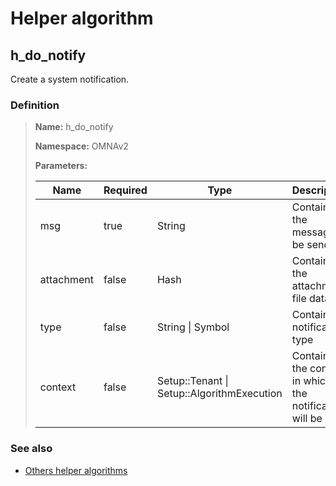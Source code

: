 # Helper algorithm

## h_do_notify

Create a system notification.
    
### Definition

> **Name:** h_do_notify
> 
> **Namespace:** OMNAv2
>
> **Parameters:**
> 
> | Name | Required | Type | Description |
> | ---- | -------- | ---- | ----------- |
> | msg | true | String | Contains the message to be send |
> | attachment | false | Hash | Contains the attachment file data |
> | type | false | String \| Symbol | Contains notification type |
> | context | false | Setup::Tenant \| Setup::AlgorithmExecution | Contains the context in which the notification will be sent |

### See also
* [Others helper algorithms](overview?id=h_do_notify)